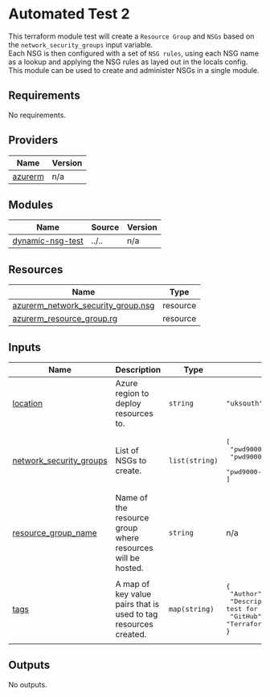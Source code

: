 # Automated Test 2

This terraform module test will create a `Resource Group` and `NSGs` based on the `network_security_groups` input variable.  
Each NSG is then configured with a set of `NSG rules`, using each NSG name as a lookup and applying the NSG rules as layed out in the locals config.  
This module can be used to create and administer NSGs in a single module.

<!-- BEGIN_TF_DOCS -->
## Requirements

No requirements.

## Providers

| Name | Version |
|------|---------|
| <a name="provider_azurerm"></a> [azurerm](#provider\_azurerm) | n/a |

## Modules

| Name | Source | Version |
|------|--------|---------|
| <a name="module_dynamic-nsg-test"></a> [dynamic-nsg-test](#module\_dynamic-nsg-test) | ../.. | n/a |

## Resources

| Name | Type |
|------|------|
| [azurerm_network_security_group.nsg](https://registry.terraform.io/providers/hashicorp/azurerm/latest/docs/resources/network_security_group) | resource |
| [azurerm_resource_group.rg](https://registry.terraform.io/providers/hashicorp/azurerm/latest/docs/resources/resource_group) | resource |

## Inputs

| Name | Description | Type | Default | Required |
|------|-------------|------|---------|:--------:|
| <a name="input_location"></a> [location](#input\_location) | Azure region to deploy resources to. | `string` | `"uksouth"` | no |
| <a name="input_network_security_groups"></a> [network\_security\_groups](#input\_network\_security\_groups) | List of NSGs to create. | `list(string)` | <pre>[<br>  "pwd9000-subnet1-nsg",<br>  "pwd9000-subnet2-nsg",<br>  "pwd9000-subnet3-nsg"<br>]</pre> | no |
| <a name="input_resource_group_name"></a> [resource\_group\_name](#input\_resource\_group\_name) | Name of the resource group where resources will be hosted. | `string` | n/a | yes |
| <a name="input_tags"></a> [tags](#input\_tags) | A map of key value pairs that is used to tag resources created. | `map(string)` | <pre>{<br>  "Author": "Marcel Lupo",<br>  "Description": "Automated test for NSG administration module.",<br>  "GitHub": "https://registry.terraform.io/modules/Pwd9000-ML/nsg-administration/azurerm/latest",<br>  "Terraform": "True"<br>}</pre> | no |

## Outputs

No outputs.
<!-- END_TF_DOCS -->